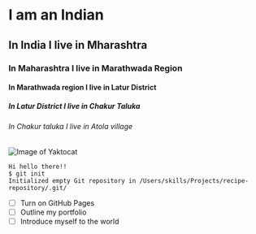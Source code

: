# I am an Indian 
## In India I live in Mharashtra
### In Maharashtra I live in Marathwada Region
#### In Marathwada region I live in Latur District
##### In Latur District I live in Chakur Taluka
###### In Chakur taluka I live in Atola village

![Image of Yaktocat](https://octodex.github.com/images/yaktocat.png)



```
Hi hello there!!
$ git init
Initialized empty Git repository in /Users/skills/Projects/recipe-repository/.git/
```







- [ ] Turn on GitHub Pages
- [ ] Outline my portfolio
- [ ] Introduce myself to the world
